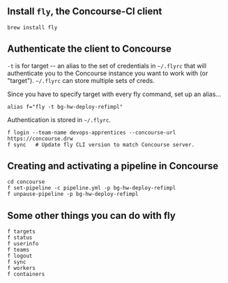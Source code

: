 ## Install `fly`, the Concourse-CI client
```
brew install fly
```

## Authenticate the client to Concourse

`-t` is for target -- an alias to the set of credentials in `~/.flyrc` that will authenticate you to the Concourse instance you want to work with (or "target").  `~/.flyrc` can store multiple sets of creds.

Since you have to specify target with every fly command, set up an alias...
```
alias f="fly -t bg-hw-deploy-refimpl"
```

Authentication is stored in `~/.flyrc`.
```
f login --team-name devops-apprentices --concourse-url https://concourse.drw
f sync   # Update fly CLI version to match Concourse server.
```

## Creating and activating a pipeline in Concourse
```
cd concourse
f set-pipeline -c pipeline.yml -p bg-hw-deploy-refimpl
f unpause-pipeline -p bg-hw-deploy-refimpl
```

## Some other things you can do with fly
```
f targets
f status
f userinfo
f teams
f logout
f sync
f workers
f containers
```

